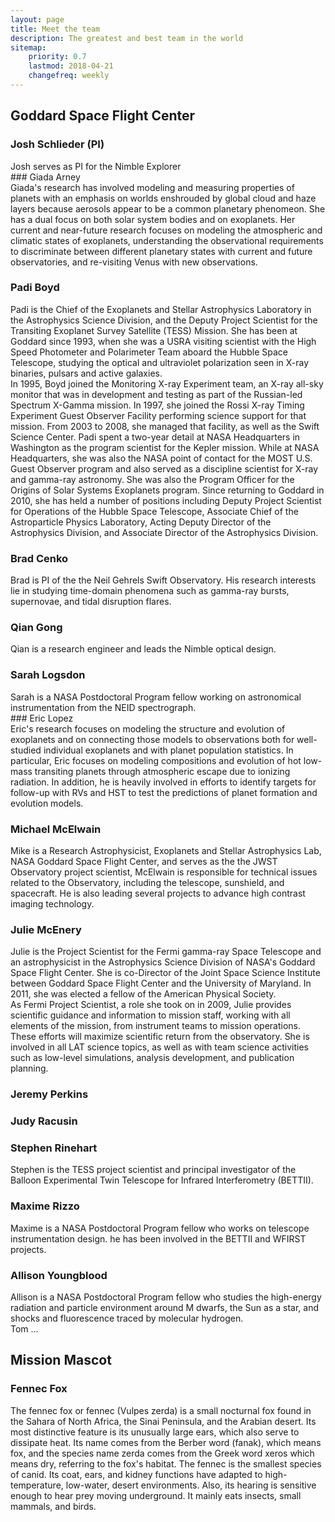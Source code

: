 ```yaml
---
layout: page
title: Meet the team
description: The greatest and best team in the world
sitemap:
    priority: 0.7
    lastmod: 2018-04-21
    changefreq: weekly
---
```

## Goddard Space Flight Center
### Josh Schlieder (PI)
<div class="box alt">
    <div class="row 50% uniform">
        <div class="9u">
            Josh serves as PI for the Nimble Explorer
        </div>
        <div class="3u">
            <span class="image fit"><img src="{{ "/images/teamphotos/josh.jpg" | absolute_url }}" alt="" /></span>
        </div>
    </div>
</div>
### Giada Arney
<div class="box alt">
    <div class="row 50% uniform">
        <div class="9u">
            Giada's research has involved modeling and measuring properties of planets with an emphasis on worlds enshrouded by global cloud and haze layers because aerosols appear to be a common planetary phenomeon. She has a dual focus on both solar system bodies and on exoplanets. Her current and near-future research focuses on modeling the atmospheric and climatic states of exoplanets, understanding the observational requirements to discriminate between different planetary states with current and future observatories, and re-visiting Venus with new observations.
        </div>
        <div class="3u">
            <span class="image fit"><img src="{{ "/images/teamphotos/giada.jpg" | absolute_url }}" alt="" /></span>
        </div>
    </div>
</div>

### Padi Boyd
<div class="box alt">
    <div class="row 50% uniform">
        <div class="9u">
            Padi is the Chief of the Exoplanets and Stellar Astrophysics Laboratory in the Astrophysics Science Division, and the Deputy Project Scientist for the Transiting Exoplanet Survey Satellite (TESS) Mission. She has been at Goddard since 1993, when she was a USRA visiting scientist with the High Speed Photometer and Polarimeter Team aboard the Hubble Space Telescope, studying the optical and ultraviolet polarization seen in X-ray binaries, pulsars and active galaxies.
            <br>
            In 1995, Boyd joined the Monitoring X-ray Experiment team, an X-ray all-sky monitor that was in development and testing as part of the Russian-led Spectrum X-Gamma mission. In 1997, she joined the Rossi X-ray Timing Experiment Guest Observer Facility performing science support for that mission. From 2003 to 2008, she managed that facility, as well as the Swift Science Center. Padi spent a two-year detail at NASA Headquarters in Washington as the program scientist for the Kepler mission. While at NASA Headquarters, she was also the NASA point of contact for the MOST U.S. Guest Observer program and also served as a discipline scientist for X-ray and gamma-ray astronomy. She was also the Program Officer for the Origins of Solar Systems Exoplanets program. Since returning to Goddard in 2010, she has held a number of positions including Deputy Project Scientist for Operations of the Hubble Space Telescope, Associate Chief of the Astroparticle Physics Laboratory, Acting Deputy Director of the Astrophysics Division, and Associate Director of the Astrophysics Division.
        </div>
        <div class="3u">
            <span class="image fit"><img src="{{ "/images/teamphotos/padi.jpg" | absolute_url }}" alt="" /></span>
        </div>
    </div>
</div>




### Brad Cenko
<div class="box alt">
    <div class="row 50% uniform">
        <div class="9u">
            Brad is PI of the the Neil Gehrels Swift Observatory. His research interests lie in studying time-domain phenomena such as gamma-ray bursts, supernovae, and tidal disruption flares.
        </div>
    </div>
</div>

### Qian Gong
<div class="box alt">
    <div class="row 50% uniform">
        <div class="9u">
            Qian is a research engineer and leads the Nimble optical design.
        </div>
    </div>
</div>

### Sarah Logsdon
<div class="box alt">
    <div class="row 50% uniform">
        <div class="9u">
            Sarah is a NASA Postdoctoral Program fellow working on astronomical instrumentation from the NEID spectrograph.
        </div>
    </div>
</div>
### Eric Lopez
<div class="box alt">
    <div class="row 50% uniform">
        <div class="9u">
            Eric's research focuses on modeling the structure and evolution of exoplanets and on connecting those models to observations both for well-studied individual exoplanets and with planet population statistics. In particular, Eric focuses on modeling compositions and evolution of hot low-mass transiting planets through atmospheric escape due to ionizing radiation. In addition, he is heavily involved in efforts to identify targets for follow-up with RVs and HST to test the predictions of planet formation and evolution models.
        </div>
        <div class="3u">
            <span class="image fit"><img src="{{ "/images/teamphotos/eric.jpg" | absolute_url }}" alt="" /></span>
        </div>
    </div>
</div>

### Michael McElwain
<div class="box alt">
    <div class="row 50% uniform">
        <div class="9u">
            Mike is a Research Astrophysicist, Exoplanets and Stellar Astrophysics Lab, NASA Goddard Space Flight Center, and serves as the the JWST Observatory project scientist, McElwain is responsible for technical issues related to the Observatory, including the telescope, sunshield, and spacecraft. He is also leading several projects to advance high contrast imaging technology.
        </div>
        <div class="3u">
            <span class="image fit"><img src="{{ "/images/teamphotos/mike.jpg" | absolute_url }}" alt="" /></span>
        </div>
    </div>
</div>

### Julie McEnery
<div class="box alt">
    <div class="row 50% uniform">
        <div class="9u">
            Julie is the Project Scientist for the Fermi gamma-ray Space Telescope and an astrophysicist in the Astrophysics Science Division of NASA's Goddard Space Flight Center. She is co-Director of the Joint Space Science Institute between Goddard Space Flight Center and the University of Maryland. In 2011, she was elected a fellow of the American Physical Society.
            <br>
            As Fermi Project Scientist, a role she took on in 2009, Julie provides scientific guidance and information to mission staff, working with all elements of the mission, from instrument teams to mission operations. These efforts will maximize scientific return from the observatory. She is involved in all LAT science topics, as well as with team science activities such as low-level simulations, analysis development, and publication planning.
        </div>
        <div class="3u">
            <span class="image fit"><img src="{{ "/images/teamphotos/julie.jpeg" | absolute_url }}" alt="" /></span>
        </div>
    </div>
</div>

### Jeremy Perkins

### Judy Racusin

### Stephen Rinehart
<div class="box alt">
    <div class="row 50% uniform">
        <div class="9u">
            Stephen is the TESS project scientist and principal investigator of the Balloon Experimental Twin Telescope for Infrared Interferometry (BETTII). 
        </div>
    </div>
</div>

### Maxime Rizzo
<div class="box alt">
    <div class="row 50% uniform">
        <div class="9u">
            Maxime is a NASA Postdoctoral Program fellow who works on telescope instrumentation design. he has been involved in the BETTII and WFIRST projects.
        </div>
    </div>
</div>

### Allison Youngblood
<div class="box alt">
    <div class="row 50% uniform">
        <div class="9u">
            Allison is a NASA Postdoctoral Program fellow who studies the high-energy radiation and particle environment around M dwarfs, the Sun as a star, and shocks and fluorescence traced by molecular hydrogen.
        </div>
        <div class="3u">
            <span class="image fit"><img src="{{ "/images/teamphotos/allison.jpg" | absolute_url }}" alt="" /></span>
        </div>
    </div>
</div>

<!-- ## University of Maryland, Baltimore County
### Tom Barclay -->
<div class="box alt">
    <div class="row 50% uniform">
        <div class="9u">
            Tom ...
        </div>
        <div class="3u">
            <span class="image fit"><img src="{{ "/images/teamphotos/tom.jpg" | absolute_url }}" alt="" /></span>
        </div>
    </div>
</div>


<!-- 
## Ames Research Center
### Steve Howell -->
<!-- <div class="box alt">
    <div class="row 50% uniform">
        <div class="9u">
            Tom ...
        </div>
        <div class="3u">
            <span class="image fit"><img src="{{ "/images/teamphotos/steve.jpg" | absolute_url }}" alt="" /></span>
        </div>
    </div>
</div> -->

<!--
## Australian National University
### Brad Tucker -->
<!-- <div class="box alt">
    <div class="row 50% uniform">
        <div class="9u">
            Tom ...
        </div>
        <div class="3u">
            <span class="image fit"><img src="{{ "/images/teamphotos/bradtucker.jpg" | absolute_url }}" alt="" /></span>
        </div>
    </div>
</div> -->


## Mission Mascot
### Fennec Fox 
<div class="box alt">
    <div class="row 50% uniform">
        <div class="3u">
            <span class="image fit"><img src="{{ "/images/teamphotos/Fennec_Fox2.jpg" | absolute_url }}" alt="" /></span>
        </div>
        <div class="9u">
            The fennec fox or fennec (Vulpes zerda) is a small nocturnal fox found in the Sahara of North Africa, the Sinai Peninsula, and the Arabian desert. Its most distinctive feature is its unusually large ears, which also serve to dissipate heat. Its name comes from the Berber word (fanak), which means fox, and the species name zerda comes from the Greek word xeros which means dry, referring to the fox's habitat. The fennec is the smallest species of canid. Its coat, ears, and kidney functions have adapted to high-temperature, low-water, desert environments. Also, its hearing is sensitive enough to hear prey moving underground. It mainly eats insects, small mammals, and birds.
        </div>
    </div>
</div>


